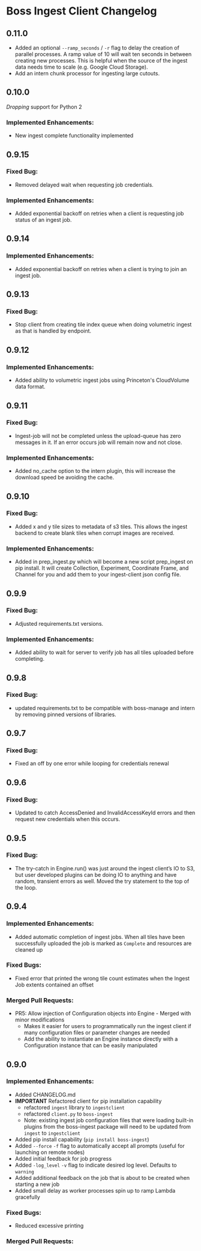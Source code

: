 # Boss Ingest Client Changelog

## 0.11.0

* Added an optional `--ramp_seconds` / `-r` flag to delay the creation of parallel processes. A ramp value of 10 will wait ten seconds in between creating new processes. This is helpful when the source of the ingest data needs time to scale (e.g. Google Cloud Storage).
* Add an intern chunk processor for ingesting large cutouts.

## 0.10.0

*Dropping* support for Python 2

### Implemented Enhancements:

* New ingest complete functionality implemented


## 0.9.15

### Fixed Bug:

*  Removed delayed wait when requesting job credentials. 

### Implemented Enhancements:

* Added exponential backoff on retries when a client is requesting job status of an ingest job.


## 0.9.14

### Implemented Enhancements:

* Added exponential backoff on retries when a client is trying to join an ingest job.

## 0.9.13

### Fixed Bug:

*  Stop client from creating tile index queue when doing volumetric ingest as that is handled by endpoint.

## 0.9.12

### Implemented Enhancements:

* Added ability to volumetric ingest jobs using Princeton's CloudVolume data format.


## 0.9.11

### Fixed Bug:

* Ingest-job will not be completed unless the upload-queue has zero messages in it.  If an error occurs job will remain now and not close. 


### Implemented Enhancements:

* Added no_cache option to the intern plugin, this will increase the download speed be avoiding the cache.



## 0.9.10

### Fixed Bug:

* Added x and y tile sizes to metadata of s3 tiles.  This allows the ingest backend to create blank tiles when corrupt images are received. 

### Implemented Enhancements:

* Added in prep_ingest.py which will become a new script prep_ingest on pip install.  It will create Collection, Experiment, Coordinate Frame, and Channel for you and add them to your ingest-client json config file.


## 0.9.9

### Fixed Bug:

* Adjusted requirements.txt versions. 

### Implemented Enhancements:

* Added ability to wait for server to verify job has all tiles uploaded before completing. 

## 0.9.8

### Fixed Bug:

* updated requirements.txt to be compatible with boss-manage and intern by removing pinned versions of libraries.

## 0.9.7

### Fixed Bug:

* Fixed an off by one error while looping for credentials renewal


## 0.9.6

### Fixed Bug:

* Updated to catch AccessDenied and InvalidAccessKeyId errors and then request new credentials when this occurs.

## 0.9.5

### Fixed Bug:

* The try-catch in Engine.run() was just around the ingest client’s IO to S3, but user developed plugins can be doing IO to anything and have random, transient errors as well. Moved the try statement to the top of the loop.

## 0.9.4

### Implemented Enhancements:

* Added automatic completion of ingest jobs. When all tiles have been successfully uploaded the job is marked as `Complete` and resources are cleaned up

### Fixed Bugs:

* Fixed error that printed the wrong tile count estimates when the Ingest Job extents contained an offset

### Merged Pull Requests:

- PR5: Allow injection of Configuration objects into Engine - Merged with minor modifications
    - Makes it easier for users to programmatically run the ingest client if many configuration files or parameter changes are needed
    - Add the ability to instantiate an Engine instance directly with a Configuration instance that can be easily manipulated


## 0.9.0

### Implemented Enhancements:

* Added CHANGELOG.md
* **IMPORTANT** Refactored client for pip installation capability
    - refactored `ingest` library to `ingestclient`
    - refactored `client.py` to `boss-ingest`
    - Note: existing ingest job configuration files that were loading built-in plugins from the boss-ingest package will need to be updated from `ingest` to `ingestclient`
* Added pip install capability (`pip install boss-ingest`)
* Added `--force` `-f` flag to automatically accept all prompts (useful for launching on remote nodes)
* Added initial feedback for job progress
* Added `-log_level` `-v` flag to indicate desired log level. Defaults to `warning`
* Added additional feedback on the job that is about to be created when starting a new job
* Added small delay as worker processes spin up to ramp Lambda gracefully

### Fixed Bugs:
* Reduced excessive printing

### Merged Pull Requests:
